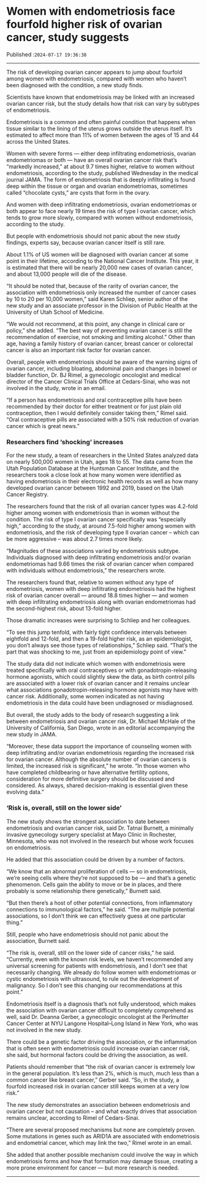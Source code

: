 # Women with endometriosis face fourfold higher risk of ovarian cancer, study suggests

Published :`2024-07-17 19:36:38`

---

The risk of developing ovarian cancer appears to jump about fourfold among women with endometriosis, compared with women who haven’t been diagnosed with the condition, a new study finds.

Scientists have known that endometriosis may be linked with an increased ovarian cancer risk, but the study details how that risk can vary by subtypes of endometriosis.

Endometriosis is a common and often painful condition that happens when tissue similar to the lining of the uterus grows outside the uterus itself. It’s estimated to affect more than 11% of women between the ages of 15 and 44 across the United States.

Women with severe forms — either deep infiltrating endometriosis, ovarian endometriomas or both — have an overall ovarian cancer risk that’s “markedly increased,” at about 9.7 times higher, relative to women without endometriosis, according to the study, published Wednesday in the medical journal JAMA. The form of endometriosis that is deeply infiltrating is found deep within the tissue or organ and ovarian endometriomas, sometimes called “chocolate cysts,” are cysts that form in the ovary.

And women with deep infiltrating endometriosis, ovarian endometriomas or both appear to face nearly 19 times the risk of type I ovarian cancer, which tends to grow more slowly, compared with women without endometriosis, according to the study.

But people with endometriosis should not panic about the new study findings, experts say, because ovarian cancer itself is still rare.

About 1.1% of US women will be diagnosed with ovarian cancer at some point in their lifetime, according to the National Cancer Institute. This year, it is estimated that there will be nearly 20,000 new cases of ovarian cancer, and about 13,000 people will die of the disease.

“It should be noted that, because of the rarity of ovarian cancer, the association with endometriosis only increased the number of cancer cases by 10 to 20 per 10,000 women,” said Karen Schliep, senior author of the new study and an associate professor in the Division of Public Health at the University of Utah School of Medicine.

“We would not recommend, at this point, any change in clinical care or policy,” she added. “The best way of preventing ovarian cancer is still the recommendation of exercise, not smoking and limiting alcohol.” Other than age, having a family history of ovarian cancer, breast cancer or colorectal cancer is also an important risk factor for ovarian cancer.

Overall, people with endometriosis should be aware of the warning signs of ovarian cancer, including bloating, abdominal pain and changes in bowel or bladder function, Dr. BJ Rimel, a gynecologic oncologist and medical director of the Cancer Clinical Trials Office at Cedars-Sinai, who was not involved in the study, wrote in an email.

“If a person has endometriosis and oral contraceptive pills have been recommended by their doctor for either treatment or for just plain old contraception, then I would definitely consider taking them,” Rimel said. “Oral contraceptive pills are associated with a 50% risk reduction of ovarian cancer which is great news.”

### Researchers find ‘shocking’ increases

For the new study, a team of researchers in the United States analyzed data on nearly 500,000 women in Utah, ages 18 to 55. The data came from the Utah Population Database at the Huntsman Cancer Institute, and the researchers took a close look at how many women were identified as having endometriosis in their electronic health records as well as how many developed ovarian cancer between 1992 and 2019, based on the Utah Cancer Registry.

The researchers found that the risk of all ovarian cancer types was 4.2-fold higher among women with endometriosis than in women without the condition. The risk of type I ovarian cancer specifically was “especially high,” according to the study, at around 7.5-fold higher among women with endometriosis, and the risk of developing type II ovarian cancer – which can be more aggressive – was about 2.7 times more likely.

“Magnitudes of these associations varied by endometriosis subtype. Individuals diagnosed with deep infiltrating endometriosis and/or ovarian endometriomas had 9.66 times the risk of ovarian cancer when compared with individuals without endometriosis,” the researchers wrote.

The researchers found that, relative to women without any type of endometriosis, women with deep infiltrating endometriosis had the highest risk of ovarian cancer overall — around 18.8 times higher — and women with deep infiltrating endometriosis along with ovarian endometriomas had the second-highest risk, about 13-fold higher.

Those dramatic increases were surprising to Schliep and her colleagues.

“To see this jump tenfold, with fairly tight confidence intervals between eightfold and 12-fold, and then a 19-fold higher risk, as an epidemiologist, you don’t always see those types of relationships,” Schliep said. “That’s the part that was shocking to me, just from an epidemiology point of view.”

The study data did not indicate which women with endometriosis were treated specifically with oral contraceptives or with gonadotropin-releasing hormone agonists, which could slightly skew the data, as birth control pills are associated with a lower risk of ovarian cancer and it remains unclear what associations gonadotropin-releasing hormone agonists may have with cancer risk. Additionally, some women indicated as not having endometriosis in the data could have been undiagnosed or misdiagnosed.

But overall, the study adds to the body of research suggesting a link between endometriosis and ovarian cancer risk, Dr. Michael McHale of the University of California, San Diego, wrote in an editorial accompanying the new study in JAMA.

“Moreover, these data support the importance of counseling women with deep infiltrating and/or ovarian endometriosis regarding the increased risk for ovarian cancer. Although the absolute number of ovarian cancers is limited, the increased risk is significant,” he wrote. “In those women who have completed childbearing or have alternative fertility options, consideration for more definitive surgery should be discussed and considered. As always, shared decision-making is essential given these evolving data.”

### ‘Risk is, overall, still on the lower side’

The new study shows the strongest association to date between endometriosis and ovarian cancer risk, said Dr. Tatnai Burnett, a minimally invasive gynecology surgery specialist at Mayo Clinic in Rochester, Minnesota, who was not involved in the research but whose work focuses on endometriosis.

He added that this association could be driven by a number of factors.

“We know that an abnormal proliferation of cells — so in endometriosis, we’re seeing cells where they’re not supposed to be — and that’s a genetic phenomenon. Cells gain the ability to move or be in places, and there probably is some relationship there genetically,” Burnett said.

“But then there’s a host of other potential connections, from inflammatory connections to immunological factors,” he said. “The are multiple potential associations, so I don’t think we can effectively guess at one particular thing.”

Still, people who have endometriosis should not panic about the association, Burnett said.

“The risk is, overall, still on the lower side of cancer risks,” he said. “Currently, even with the known risk levels, we haven’t recommended any universal screening for patients with endometriosis, and I don’t see that necessarily changing. We already do follow women with endometriomas or cystic endometriosis with ultrasound, to rule out the development of malignancy. So I don’t see this changing our recommendations at this point.”

Endometriosis itself is a diagnosis that’s not fully understood, which makes the association with ovarian cancer difficult to completely comprehend as well, said Dr. Deanna Gerber, a gynecologic oncologist at the Perlmutter Cancer Center at NYU Langone Hospital–Long Island in New York, who was not involved in the new study.

There could be a genetic factor driving the association, or the inflammation that is often seen with endometriosis could increase ovarian cancer risk, she said, but hormonal factors could be driving the association, as well.

Patients should remember that “the risk of ovarian cancer is extremely low in the general population. It’s less than 2%, which is much, much less than a common cancer like breast cancer,” Gerber said. “So, in the study, a fourfold increased risk in ovarian cancer still keeps women at a very low risk.”

The new study demonstrates an association between endometriosis and ovarian cancer but not causation – and what exactly drives that association remains unclear, according to Rimel of Cedars-Sinai.

“There are several proposed mechanisms but none are completely proven. Some mutations in genes such as ARID1A are associated with endometriosis and endometrial cancer, which may link the two,” Rimel wrote in an email.

She added that another possible mechanism could involve the way in which endometriosis forms and how that formation may damage tissue, creating a more prone environment for cancer — but more research is needed.

---

